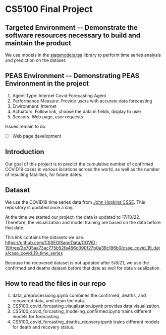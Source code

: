 # CS5100 Final Project

## Targeted Environment -- Demonstrate the software resources necessary to build and maintain the product  

We use models in the [statsmodels.tsa] library to perform time series analysis and prediction on the dataset.

## PEAS Environment -- Demonstrating PEAS Environment in the project
1. Agent Type: Internet Covid Forecasting Agent
2. Performance Measure: Provide users with accurate data forecasting 
3. Environment: Internet
4. Actuators: Follow link, choose the data in fields, display to user
5. Sensors: Web page, user requests

Issues remain to do:
-[ ] Web page development

## Introduction  

Our goal of this project is to predict the cumulative number of confirmed COVID19 cases in various locations across the world, 
as well as the number of resulting fatalities, for future dates.  

## Dataset  

We use the COVID19 time series data from [John Hopkins CSSE]. This repository is updated once a day.   

At the time we started our project, the data is updated to 17/10/22. Therefore, the visualization and model training are based on the data before that date.  

This link contains the datasets we use.  
https://github.com/CSSEGISandData/COVID-19/tree/2e705aa73ac775b52fa456c090f27b0a39c196b0/csse_covid_19_data/csse_covid_19_time_series  

Because the recovered dataset is not updated after 5/8/21, we use the confirmed and deaths dataset before that date as well for data visualization.  


## How to read the files in our repo

1. data_preprocessiong.ipynb combines the confirmed, deaths, and recovered data, and clean the data. 
2. CS5100_covid_forcasting_visualization.ipynb provides data visualization.
3. CS5100_covid_forcasting_modeling_confirmed.ipynb trains different models for forecasting.
4. CS5100_covid_forcasting_deaths_recovery.ipynb trains different models for death and recovery status.




[statsmodels.tsa]: <https://www.statsmodels.org/stable/tsa.html#module-statsmodels.tsa>
[John Hopkins CSSE]: <https://github.com/CSSEGISandData/COVID-19/tree/master/csse_covid_19_data/csse_covid_19_time_series>
